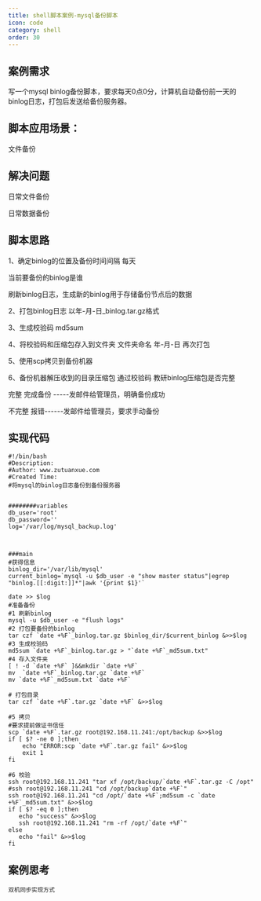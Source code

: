 ```yaml
---
title: shell脚本案例-mysql备份脚本
icon: code
category: shell
order: 30
---
```


## 案例需求

写一个mysql binlog备份脚本，要求每天0点0分，计算机自动备份前一天的binlog日志，打包后发送给备份服务器。

## 脚本应用场景：

文件备份

## 解决问题

日常文件备份

日常数据备份

## 脚本思路

1、确定binlog的位置及备份时间间隔 每天

当前要备份的binlog是谁

刷新binlog日志，生成新的binlog用于存储备份节点后的数据

2、打包binlog日志 以年-月-日_binlog.tar.gz格式

3、生成校验码 md5sum

4、将校验码和压缩包存入到文件夹 文件夹命名 年-月-日 再次打包

5、使用scp拷贝到备份机器

6、备份机器解压收到的目录压缩包 通过校验码 教研binlog压缩包是否完整

完整 完成备份 -----发邮件给管理员，明确备份成功

不完整 报错------发邮件给管理员，要求手动备份

## 实现代码

```
#!/bin/bash
#Description: 
#Author: www.zutuanxue.com
#Created Time: 
#将mysql的binlog日志备份到备份服务器


########variables
db_user='root'
db_password=''
log='/var/log/mysql_backup.log'



###main
#获得信息
binlog_dir='/var/lib/mysql'
current_binlog=`mysql -u $db_user -e "show master status"|egrep "binlog.[[:digit:]]*"|awk '{print $1}'`

date >> $log
#准备备份
#1 刷新binlog    
mysql -u $db_user -e "flush logs"
#2 打包要备份的binlog
tar czf `date +%F`_binlog.tar.gz $binlog_dir/$current_binlog &>>$log
#3 生成校验码
md5sum `date +%F`_binlog.tar.gz > "`date +%F`_md5sum.txt"
#4 存入文件夹
[ ! -d `date +%F` ]&&mkdir `date +%F`
mv  `date +%F`_binlog.tar.gz `date +%F`
mv `date +%F`_md5sum.txt `date +%F`

# 打包目录
tar czf `date +%F`.tar.gz `date +%F` &>>$log

#5 拷贝
#要求提前做证书信任
scp `date +%F`.tar.gz root@192.168.11.241:/opt/backup &>>$log
if [ $? -ne 0 ];then
    echo "ERROR:scp `date +%F`.tar.gz fail" &>>$log
    exit 1
fi

#6 校验
ssh root@192.168.11.241 "tar xf /opt/backup/`date +%F`.tar.gz -C /opt"
#ssh root@192.168.11.241 "cd /opt/backup`date +%F`"
ssh root@192.168.11.241 "cd /opt/`date +%F`;md5sum -c `date +%F`_md5sum.txt" &>>$log
if [ $? -eq 0 ];then
   echo "success" &>>$log
   ssh root@192.168.11.241 "rm -rf /opt/`date +%F`"
else
   echo "fail" &>>$log
fi
```

## 案例思考

```
双机同步实现方式
```
